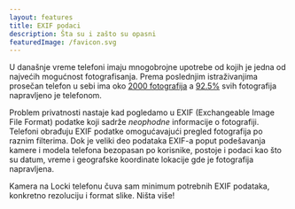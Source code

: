 ```yaml
---
layout: features
title: EXIF podaci
description: Šta su i zašto su opasni
featuredImage: /favicon.svg
---
```


U današnje vreme telefoni imaju mnogobrojne upotrebe od kojih je jedna od najvećih mogućnost fotografisanja. Prema poslednjim istraživanjima prosečan telefon u sebi ima oko [2000 fotografija]() a [92.5%]() svih fotografija napravljeno je telefonom.

Problem privatnosti nastaje kad pogledamo u EXIF (Exchangeable Image File Format) podatke koji sadrže _neophodne_ informacije o fotografiji. Telefoni obrađuju EXIF podatke omogućavajući pregled fotografija po raznim filterima. Dok je veliki deo podataka EXIF-a poput podešavanja kamere i modela telefona bezopasan po korisnike, postoje i podaci kao što su datum, vreme i geografske koordinate lokacije gde je fotografija napravljena.

Kamera na Locki telefonu čuva sam minimum potrebnih EXIF podataka, konkretno rezoluciju i format slike. Ništa više!
